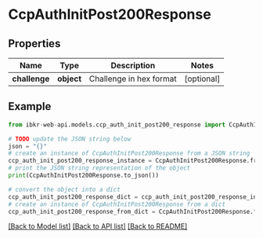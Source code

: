 # CcpAuthInitPost200Response


## Properties

Name | Type | Description | Notes
------------ | ------------- | ------------- | -------------
**challenge** | **object** | Challenge in hex format | [optional] 

## Example

```python
from ibkr-web-api.models.ccp_auth_init_post200_response import CcpAuthInitPost200Response

# TODO update the JSON string below
json = "{}"
# create an instance of CcpAuthInitPost200Response from a JSON string
ccp_auth_init_post200_response_instance = CcpAuthInitPost200Response.from_json(json)
# print the JSON string representation of the object
print(CcpAuthInitPost200Response.to_json())

# convert the object into a dict
ccp_auth_init_post200_response_dict = ccp_auth_init_post200_response_instance.to_dict()
# create an instance of CcpAuthInitPost200Response from a dict
ccp_auth_init_post200_response_from_dict = CcpAuthInitPost200Response.from_dict(ccp_auth_init_post200_response_dict)
```
[[Back to Model list]](../README.md#documentation-for-models) [[Back to API list]](../README.md#documentation-for-api-endpoints) [[Back to README]](../README.md)


